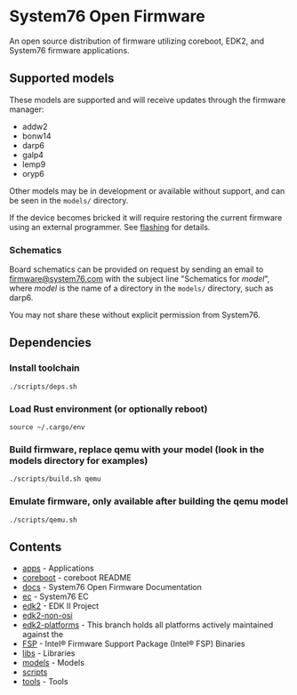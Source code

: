# System76 Open Firmware

An open source distribution of firmware utilizing coreboot, EDK2, and System76
firmware applications.

## Supported models

These models are supported and will receive updates through the firmware
manager:

- addw2
- bonw14
- darp6
- galp4
- lemp9
- oryp6

Other models may be in development or available without support, and can be
seen in the `models/` directory.

If the device becomes bricked it will require restoring the current firmware
using an external programmer. See [flashing](./docs/flashing.md) for details.

### Schematics

Board schematics can be provided on request by sending an email to
firmware@system76.com with the subject line  "Schematics for _model_", where
_model_ is the name of a directory in the `models/` directory, such as darp6.

You may not share these without explicit permission from System76.

## Dependencies

### Install toolchain
```
./scripts/deps.sh
```

### Load Rust environment (or optionally reboot)
```
source ~/.cargo/env
```

### Build firmware, replace qemu with your model (look in the models directory for examples)
```
./scripts/build.sh qemu
```

### Emulate firmware, only available after building the qemu model
```
./scripts/qemu.sh
```

## Contents

- [apps](./apps) - Applications
- [coreboot](https://github.com/system76/coreboot.git) - coreboot README
- [docs](./docs) - System76 Open Firmware Documentation
- [ec](https://github.com/system76/ec.git) - System76 EC
- [edk2](https://github.com/system76/edk2.git) - EDK II Project
- [edk2-non-osi](https://github.com/tianocore/edk2-non-osi.git)
- [edk2-platforms](https://github.com/system76/edk2-platforms.git) - This branch holds all platforms actively maintained against the
- [FSP](https://github.com/IntelFsp/FSP.git) - Intel® Firmware Support Package (Intel® FSP) Binaries
- [libs](./libs) - Libraries
- [models](./models) - Models
- [scripts](./scripts)
- [tools](./tools) - Tools
